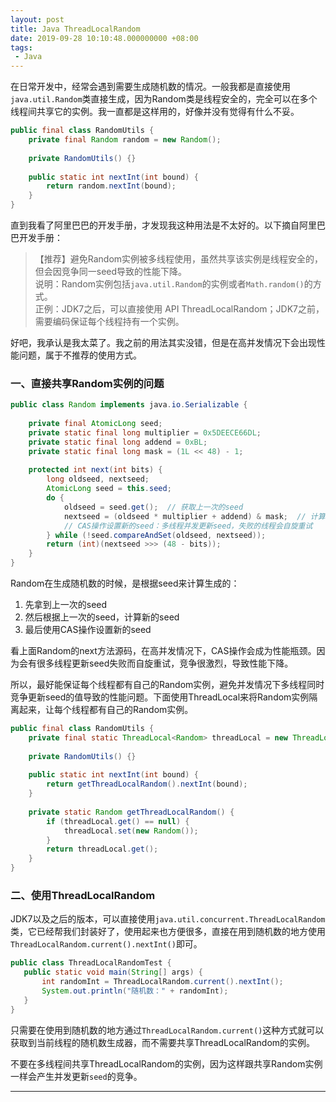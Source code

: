 ```yaml
---
layout: post
title: Java ThreadLocalRandom
date: 2019-09-28 10:10:48.000000000 +08:00
tags: 
 - Java
---
```


在日常开发中，经常会遇到需要生成随机数的情况。一般我都是直接使用`java.util.Random`类直接生成，因为Random类是线程安全的，完全可以在多个线程间共享它的实例。我一直都是这样用的，好像并没有觉得有什么不妥。

```java
public final class RandomUtils {
    private final Random random = new Random();
    
    private RandomUtils() {}
    
    public static int nextInt(int bound) {
        return random.nextInt(bound);
    }
}
```

直到我看了阿里巴巴的开发手册，才发现我这种用法是不太好的。以下摘自阿里巴巴开发手册：

>【推荐】避免Random实例被多线程使用，虽然共享该实例是线程安全的，但会因竞争同一seed导致的性能下降。 <br />
>说明：Random实例包括`java.util.Random`的实例或者`Math.random()`的方式。 <br />
>正例：JDK7之后，可以直接使用 API ThreadLocalRandom；JDK7之前，需要编码保证每个线程持有一个实例。

好吧，我承认是我太菜了。我之前的用法其实没错，但是在高并发情况下会出现性能问题，属于不推荐的使用方式。

### 一、直接共享Random实例的问题

```java
public class Random implements java.io.Serializable {
    
    private final AtomicLong seed;
    private static final long multiplier = 0x5DEECE66DL;
    private static final long addend = 0xBL;
    private static final long mask = (1L << 48) - 1;
    
    protected int next(int bits) {
        long oldseed, nextseed;
        AtomicLong seed = this.seed;
        do {
            oldseed = seed.get();  // 获取上一次的seed
            nextseed = (oldseed * multiplier + addend) & mask;  // 计算新的seed
            // CAS操作设置新的seed：多线程并发更新seed，失败的线程会自旋重试
        } while (!seed.compareAndSet(oldseed, nextseed));
        return (int)(nextseed >>> (48 - bits));
    }
}
```

Random在生成随机数的时候，是根据seed来计算生成的：

1. 先拿到上一次的seed
2. 然后根据上一次的seed，计算新的seed
3. 最后使用CAS操作设置新的seed

看上面Random的next方法源码，在高并发情况下，CAS操作会成为性能瓶颈。因为会有很多线程更新seed失败而自旋重试，竞争很激烈，导致性能下降。

所以，最好能保证每个线程都有自己的Random实例，避免并发情况下多线程同时竞争更新seed的值导致的性能问题。下面使用ThreadLocal来将Random实例隔离起来，让每个线程都有自己的Random实例。

```java
public final class RandomUtils {
    private final static ThreadLocal<Random> threadLocal = new ThreadLocal<>();
    
    private RandomUtils() {}
    
    public static int nextInt(int bound) {
        return getThreadLocalRandom().nextInt(bound);
    }
    
    private static Random getThreadLocalRandom() {
        if (threadLocal.get() == null) {
            threadLocal.set(new Random());
        }
        return threadLocal.get();
    }
}
```
### 二、使用ThreadLocalRandom

JDK7以及之后的版本，可以直接使用`java.util.concurrent.ThreadLocalRandom`类，它已经帮我们封装好了，使用起来也方便很多，直接在用到随机数的地方使用`ThreadLocalRandom.current().nextInt()`即可。

```java
public class ThreadLocalRandomTest {
   public static void main(String[] args) {
       int randomInt = ThreadLocalRandom.current().nextInt();
       System.out.println("随机数：" + randomInt);
   }
}
```

只需要在使用到随机数的地方通过`ThreadLocalRandom.current()`这种方式就可以获取到当前线程的随机数生成器，而不需要共享ThreadLocalRandom的实例。

不要在多线程间共享ThreadLocalRandom的实例，因为这样跟共享Random实例一样会产生并发更新`seed`的竞争。

<hr />
